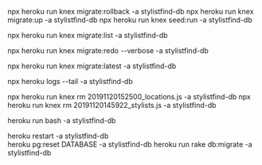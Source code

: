 
npx heroku run knex migrate:rollback -a stylistfind-db
npx heroku run knex migrate:up -a stylistfind-db
npx heroku run knex seed:run -a stylistfind-db

npx heroku run knex migrate:list -a stylistfind-db

npx heroku run knex migrate:redo --verbose -a stylistfind-db

npx heroku run knex migrate:latest -a stylistfind-db

npx heroku logs --tail -a stylistfind-db

npx heroku run knex rm 20191120152500_locations.js -a stylistfind-db
npx heroku run knex rm 20191120145922_stylists.js -a stylistfind-db


heroku run bash -a stylistfind-db

heroku restart -a stylistfind-db  
heroku pg:reset DATABASE -a stylistfind-db 
heroku run rake db:migrate -a stylistfind-db 
